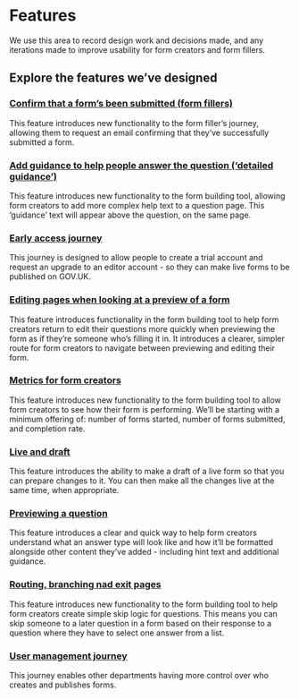 # Features

We use this area to record design work and decisions made, and any iterations made to improve usability for form creators and form fillers.  

## Explore the features we’ve designed  

### [Confirm that a form’s been submitted (form fillers)](confirmation-email-for-form-fillers)  
This feature introduces new functionality to the form filler’s journey, allowing them to request an email confirming that they’ve successfully submitted a form.

### [Add guidance to help people answer the question (‘detailed guidance’)](detailed-guidance)  
This feature introduces new functionality to the form building tool, allowing form creators to add more complex help text to a question page. This ‘guidance’ text will appear above the question, on the same page.

### [Early access journey](early-access)  
This journey is designed to allow people to create a trial account and request an upgrade to an editor account - so they can make live forms to be published on GOV.UK.

### [Editing pages when looking at a preview of a form](editing-drafts)  
This feature introduces functionality in the form building tool to help form creators return to edit their questions more quickly when previewing the form as if they’re someone who’s filling it in. It introduces a clearer, simpler route for form creators to navigate between previewing and editing their form.

### [Metrics for form creators](form-metrics)  
This feature introduces new functionality to the form building tool to allow form creators to see how their form is performing. We’ll be starting with a minimum offering of: number of forms started, number of forms submitted, and completion rate.

### [Live and draft](live-draft)  
This feature introduces the ability to make a draft of a live form so that you can prepare changes to it. You can then make all the changes live at the same time, when appropriate.

### [Previewing a question](previewing-a-question)  
This feature introduces a clear and quick way to help form creators understand what an answer type will look like and how it’ll be formatted alongside other content they’ve added - including hint text and additional guidance.

### [Routing, branching nad exit pages](routing)  
This feature introduces new functionality to the form building tool to help form creators create simple skip logic for questions. This means you can skip someone to a later question in a form based on their response to a question where they have to select one answer from a list.

### [User management journey](user-management)  
This journey enables other departments having more control over who creates and publishes forms. 
